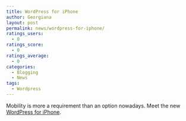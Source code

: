 ```yaml
---
title: WordPress for iPhone
author: Georgiana
layout: post
permalink: news/wordpress-for-iphone/
ratings_users:
  - 0
ratings_score:
  - 0
ratings_average:
  - 0
categories:
  - Blogging
  - News
tags:
  - Wordpress
---
```

Mobility is more a requirement than an option nowadays. Meet the new [WordPress for iPhone][1].

 [1]: http://iphone.wordpress.org/ "WordPress for iPhone"
